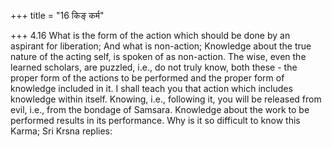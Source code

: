 +++
title = "16 किङ् कर्म"

+++
4.16 What is the form of the action which should be done by an aspirant
for liberation; And what is non-action; Knowledge about the true nature
of the acting self, is spoken of as non-action. The wise, even the
learned scholars, are puzzled, i.e., do not truly know, both these - the
proper form of the actions to be performed and the proper form of
knowledge included in it. I shall teach you that action which includes
knowledge within itself. Knowing, i.e., following it, you will be
released from evil, i.e., from the bondage of Samsara. Knowledge about
the work to be performed results in its performance. Why is it so
difficult to know this Karma; Sri Krsna replies:

